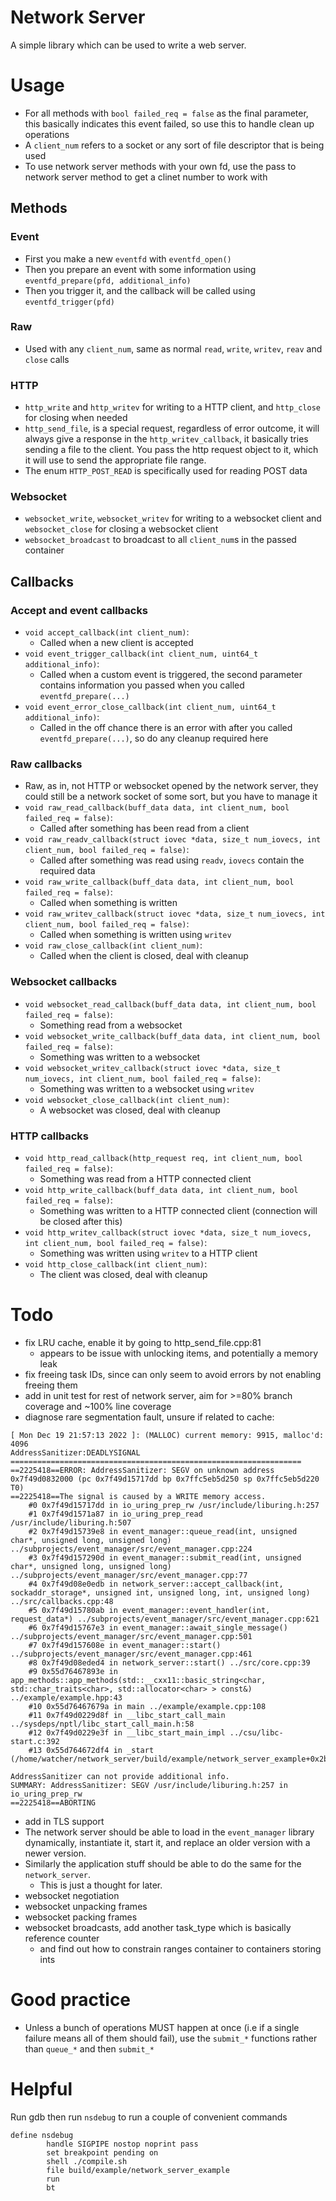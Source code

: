 # Network Server
A simple library which can be used to write a web server.

# Usage
- For all methods with `bool failed_req = false` as the final parameter, this basically indicates this event failed, so use this to handle clean up operations
- A `client_num` refers to a socket or any sort of file descriptor that is being used
- To use network server methods with your own fd, use the pass to network server method to get a clinet number to work with

## Methods
### Event
- First you make a new `eventfd` with `eventfd_open()`
- Then you prepare an event with some information using `eventfd_prepare(pfd, additional_info)`
- Then you trigger it, and the callback will be called using `eventfd_trigger(pfd)`

### Raw
- Used with any `client_num`, same as normal `read`, `write`, `writev`, `reav` and `close` calls

### HTTP
- `http_write` and `http_writev` for writing to a HTTP client, and `http_close` for closing when needed
- `http_send_file`, is a special request, regardless of error outcome, it will always give a response in the `http_writev_callback`, it basically tries sending a file to the client. You pass the http request object to it, which it will use to send the appropriate file range.
- The enum `HTTP_POST_READ` is specifically used for reading POST data

### Websocket
- `websocket_write`, `websocket_writev` for writing to a websocket client and `websocket_close` for closing a websocket client
- `websocket_broadcast` to broadcast to all `client_num`s in the passed container
## Callbacks
### Accept and event callbacks
- `void accept_callback(int client_num)`:
  - Called when a new client is accepted
- `void event_trigger_callback(int client_num, uint64_t additional_info)`:
  - Called when a custom event is triggered, the second parameter contains information you passed when you called `eventfd_prepare(...)`
- `void event_error_close_callback(int client_num, uint64_t additional_info)`:
  - Called in the off chance there is an error with after you called `eventfd_prepare(...)`, so do any cleanup required here

### Raw callbacks
- Raw, as in, not HTTP or websocket opened by the network server, they could still be a network socket of some sort, but you have to manage it
- `void raw_read_callback(buff_data data, int client_num, bool failed_req = false)`:
  - Called after something has been read from a client
- `void raw_readv_callback(struct iovec *data, size_t num_iovecs, int client_num, bool failed_req = false)`:
  - Called after something was read using `readv`, `iovecs` contain the required data
- `void raw_write_callback(buff_data data, int client_num, bool failed_req = false)`:
  - Called when something is written
- `void raw_writev_callback(struct iovec *data, size_t num_iovecs, int client_num, bool failed_req = false)`:
  - Called when something is written using `writev`
- `void raw_close_callback(int client_num)`:
  - Called when the client is closed, deal with cleanup

### Websocket callbacks
- `void websocket_read_callback(buff_data data, int client_num, bool failed_req = false)`:
  - Something read from a websocket
- `void websocket_write_callback(buff_data data, int client_num, bool failed_req = false)`:
  - Something was written to a websocket
- `void websocket_writev_callback(struct iovec *data, size_t num_iovecs, int client_num, bool failed_req = false)`:
  - Something was written to a websocket using `writev`
- `void websocket_close_callback(int client_num)`:
  - A websocket was closed, deal with cleanup

### HTTP callbacks
- `void http_read_callback(http_request req, int client_num, bool failed_req = false)`:
  - Something was read from a HTTP connected client
- `void http_write_callback(buff_data data, int client_num, bool failed_req = false)`:
  - Something was written to a HTTP connected client (connection will be closed after this)
- `void http_writev_callback(struct iovec *data, size_t num_iovecs, int client_num, bool failed_req = false)`:
  - Something was written using `writev` to a HTTP client
- `void http_close_callback(int client_num)`:
  - The client was closed, deal with cleanup

# Todo
- fix LRU cache, enable it by going to http_send_file.cpp:81
  - appears to be issue with unlocking items, and potentially a memory leak
- fix freeing task IDs, since can only seem to avoid errors by not enabling freeing them
- add in unit test for rest of network server, aim for >=80% branch coverage and ~100% line coverage
- diagnose rare segmentation fault, unsure if related to cache:
```
[ Mon Dec 19 21:57:13 2022 ]: (MALLOC) current memory: 9915, malloc'd: 4096
AddressSanitizer:DEADLYSIGNAL
=================================================================
==2225418==ERROR: AddressSanitizer: SEGV on unknown address 0x7f49d0832000 (pc 0x7f49d15717dd bp 0x7ffc5eb5d250 sp 0x7ffc5eb5d220 T0)
==2225418==The signal is caused by a WRITE memory access.
    #0 0x7f49d15717dd in io_uring_prep_rw /usr/include/liburing.h:257
    #1 0x7f49d1571a87 in io_uring_prep_read /usr/include/liburing.h:507
    #2 0x7f49d15739e8 in event_manager::queue_read(int, unsigned char*, unsigned long, unsigned long) ../subprojects/event_manager/src/event_manager.cpp:224
    #3 0x7f49d157290d in event_manager::submit_read(int, unsigned char*, unsigned long, unsigned long) ../subprojects/event_manager/src/event_manager.cpp:77
    #4 0x7f49d08e0edb in network_server::accept_callback(int, sockaddr_storage*, unsigned int, unsigned long, int, unsigned long) ../src/callbacks.cpp:48
    #5 0x7f49d15780ab in event_manager::event_handler(int, request_data*) ../subprojects/event_manager/src/event_manager.cpp:621
    #6 0x7f49d15767e3 in event_manager::await_single_message() ../subprojects/event_manager/src/event_manager.cpp:501
    #7 0x7f49d157608e in event_manager::start() ../subprojects/event_manager/src/event_manager.cpp:461
    #8 0x7f49d08eded4 in network_server::start() ../src/core.cpp:39
    #9 0x55d76467893e in app_methods::app_methods(std::__cxx11::basic_string<char, std::char_traits<char>, std::allocator<char> > const&) ../example/example.hpp:43
    #10 0x55d76467679a in main ../example/example.cpp:108
    #11 0x7f49d0229d8f in __libc_start_call_main ../sysdeps/nptl/libc_start_call_main.h:58
    #12 0x7f49d0229e3f in __libc_start_main_impl ../csu/libc-start.c:392
    #13 0x55d764672df4 in _start (/home/watcher/network_server/build/example/network_server_example+0x2bdf4)

AddressSanitizer can not provide additional info.
SUMMARY: AddressSanitizer: SEGV /usr/include/liburing.h:257 in io_uring_prep_rw
==2225418==ABORTING
```
- add in TLS support
- The network server should be able to load in the `event_manager` library dynamically, instantiate it, start it, and replace an older version with a newer version.
- Similarly the application stuff should be able to do the same for the `network_server`.
  - This is just a thought for later.
- websocket negotiation
- websocket unpacking frames
- websocket packing frames
- websocket broadcasts, add another task_type which is basically reference counter
  - and find out how to constrain ranges container to containers storing ints

# Good practice
- Unless a bunch of operations MUST happen at once (i.e if a single failure means all of them should fail), use the `submit_*` functions rather than `queue_*` and then `submit_*`

# Helpful
Run gdb then run `nsdebug` to run a couple of convenient commands
```
define nsdebug
        handle SIGPIPE nostop noprint pass
        set breakpoint pending on
        shell ./compile.sh
        file build/example/network_server_example
        run
        bt
```
